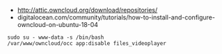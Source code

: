 * http://attic.owncloud.org/download/repositories/
* digitalocean.com/community/tutorials/how-to-install-and-configure-owncloud-on-ubuntu-18-04

```shell
sudo su - www-data -s /bin/bash
/var/www/owncloud/occ app:disable files_videoplayer
```

